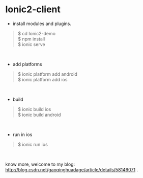 # Ionic2-client
* install modules and plugins.

> $ cd Ionic2-demo</br>
$ npm install</br>
$ ionic serve
</br>

* add platforms</br>

> $ ionic platform add android</br>
$ ionic platform add ios
</br>

* build</br>

> $ ionic build ios</br>
$ ionic build android
</br>

* run in ios</br>

> $ ionic run ios
</br>


know more, welcome to my blog: http://blog.csdn.net/gaoqinghuadage/article/details/58146071 .
